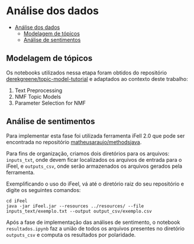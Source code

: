 # Análise dos dados

- [Análise dos dados](#análise-dos-dados)
  - [Modelagem de tópicos](#modelagem-de-tópicos)
  - [Análise de sentimentos](#análise-de-sentimentos)

## Modelagem de tópicos

Os notebooks utilizados nessa etapa foram obtidos do repositório [derekgreene/topic-model-tutorial](https://github.com/derekgreene/topic-model-tutorial) e adaptados ao contexto deste trabalho:

1. Text Preprocessing
2. NMF Topic Models
3. Parameter Selection for NMF

## Análise de sentimentos

Para implementar esta fase foi utilizada ferramenta iFell 2.0 que pode ser encontrada no repositório [matheusaraujo/methodsjava](https://bitbucket.org/matheusaraujo/methodsjava/src/master/).

Para fins de organização, criamos dois diretórios para os arquivos: `inputs_txt`, onde devem ficar localizados os arquivos de entrada para o iFeel, e `outputs_csv`, onde serão armazenados os arquivos gerados pela ferramenta.

Exemplificando o uso do iFeel, vá até o diretório raiz do seu repositório e digite os seguintes comandos:

```shell
cd iFeel
java -jar iFeel.jar --resources ../resources/ --file inputs_text/exemplo.txt --output output_csv/exemplo.csv
```

Após a fase de implementação das análises de sentimento, o notebook `resultados.ipynb` faz a união de todos os arquivos presentes no diretório `outputs_csv` e computa os resultados por polaridade.
